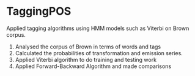 # TaggingPOS
Applied tagging algorithms using HMM models such as Viterbi on Brown corpus.
1. Analysed the corpus of Brown in terms of words and tags
2. Calculated the probabilities of transformation and emission series.
3. Applied Viterbi algorithm to do training and testing work
4. Applied Forward-Backward Algorithm and made comparisons
